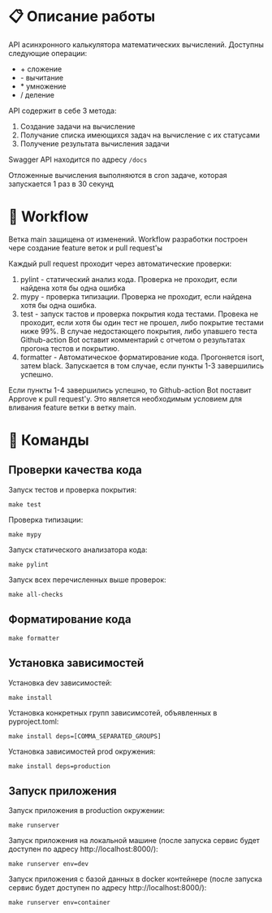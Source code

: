 # :clipboard: Описание работы
API асинхронного калькулятора математических вычислений. Доступны следующие операции:
- \+ сложение
- \- вычитание
- \* умножение
- \/ деление

API содержит в себе 3 метода:
1. Создание задачи на вычисление
2. Получание списка имеющихся задач на вычисление с их статусами
3. Получение результата вычисления задачи

Swagger API находится по адресу `/docs`

Отложенные вычисления выполняются в cron задаче, которая запускается 1 раз в 30 секунд
# :construction_worker: Workflow
Ветка main защищена от изменений. Workflow разработки построен чере создание feature веток и pull request'ы

Каждый pull request проходит через автоматические проверки:
1. pylint - статический анализ кода. Проверка не проходит, если найдена хотя бы одна ошибка
2. mypy - проверка типизации. Проверка не проходит, если найдена хотя бы одна ошибка.
3. test - запуск тастов и проверка покрытия кода тестами. Провека не проходит, если хотя бы один тест не прошел, либо покрытие тестами ниже 99%. В случае недостающего покрытия, либо упавшего теста Github-action Bot оставит комментарий с отчетом о результатах прогона тестов и покрытию.
4. formatter - Автоматическое форматирование кода. Прогоняется isort, затем black. Запускается в том случае, если пункты 1-3 завершились успешно.

Если пункты 1-4 завершились успешно, то Github-action Bot поставит Approve к pull request'y. Это является необходимым условием для вливания feature ветки в ветку main.
# :electric_plug: Команды
## Проверки качества кода
Запуск тестов и проверка покрытия:
```
make test
```
Проверка типизации:
```
make mypy
```
Запуск статического анализатора кода:
```
make pylint
```
Запуск всех перечисленных выше проверок:
```
make all-checks
```
## Форматирование кода
```
make formatter
```
## Установка зависимостей
Установка dev зависимостей:
```
make install
```
Установка конкретных групп зависимсотей, объявленных в pyproject.toml:
```
make install deps=[COMMA_SEPARATED_GROUPS]
```
Установка зависимостей prod окружения:
```
make install deps=production
```
## Запуск приложения
Запуск приложения в production окружении:
```
make runserver
```
Запуск приложения на локальной машине (после запуска сервис будет доступен по адресу http://localhost:8000/):
```
make runserver env=dev
```
Запуск приложения с базой данных в docker контейнере (после запуска сервис будет доступен по адресу http://localhost:8000/):
```
make runserver env=container
```